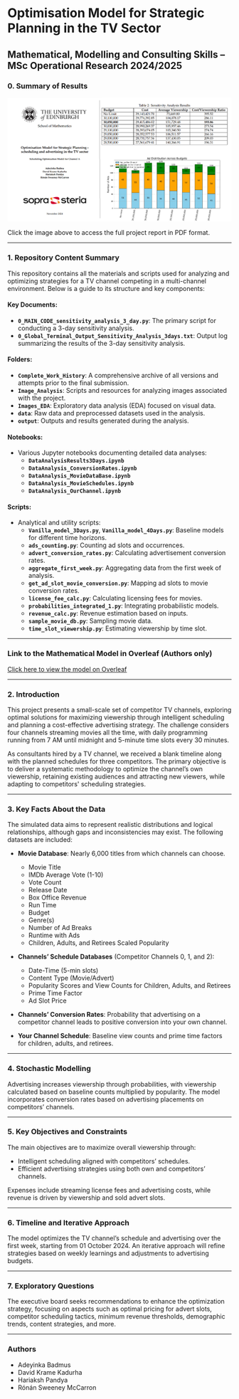 # Optimisation Model for Strategic Planning in the TV Sector

## Mathematical, Modelling and Consulting Skills – MSc Operational Research 2024/2025

### 0. Summary of Results

[![Optimization Results](./Stuffs_For_Github/Cover_Github2.png)](./Stuffs_For_Github/Report_MMCS_Project.pdf)

Click the image above to access the full project report in PDF format.

---

### 1. Repository Content Summary

This repository contains all the materials and scripts used for analyzing and optimizing strategies for a TV channel competing in a multi-channel environment. Below is a guide to its structure and key components:

#### **Key Documents**:
- **`0_MAIN_CODE_sensitivity_analysis_3_day.py`**: The primary script for conducting a 3-day sensitivity analysis.
- **`0_Global_Terminal_Output_Sensitivity_Analysis_3days.txt`**: Output log summarizing the results of the 3-day sensitivity analysis.

#### **Folders**:
- **`Complete_Work_History`**: A comprehensive archive of all versions and attempts prior to the final submission.
- **`Image_Analysis`**: Scripts and resources for analyzing images associated with the project.
- **`Images_EDA`**: Exploratory data analysis (EDA) focused on visual data.
- **`data`**: Raw data and preprocessed datasets used in the analysis.
- **`output`**: Outputs and results generated during the analysis.

#### **Notebooks**:
- Various Jupyter notebooks documenting detailed data analyses:
  - **`DataAnalysisResults3Days.ipynb`**
  - **`DataAnalysis_ConversionRates.ipynb`**
  - **`DataAnalysis_MovieDataBase.ipynb`**
  - **`DataAnalysis_MovieSchedules.ipynb`**
  - **`DataAnalysis_OurChannel.ipynb`**

#### **Scripts**:
- Analytical and utility scripts:
  - **`Vanilla_model_3Days.py`**, **`Vanilla_model_4Days.py`**: Baseline models for different time horizons.
  - **`ads_counting.py`**: Counting ad slots and occurrences.
  - **`advert_conversion_rates.py`**: Calculating advertisement conversion rates.
  - **`aggregate_first_week.py`**: Aggregating data from the first week of analysis.
  - **`get_ad_slot_movie_conversion.py`**: Mapping ad slots to movie conversion rates.
  - **`license_fee_calc.py`**: Calculating licensing fees for movies.
  - **`probabilities_integrated_1.py`**: Integrating probabilistic models.
  - **`revenue_calc.py`**: Revenue estimation based on inputs.
  - **`sample_movie_db.py`**: Sampling movie data.
  - **`time_slot_viewership.py`**: Estimating viewership by time slot.

---

### Link to the Mathematical Model in Overleaf (Authors only)

[Click here to view the model on Overleaf](https://www.overleaf.com/9631347139bgqygbhyzjjz#7ba809)

---

### 2. Introduction

This project presents a small-scale set of competitor TV channels, exploring optimal solutions for maximizing viewership through intelligent scheduling and planning a cost-effective advertising strategy. The challenge considers four channels streaming movies all the time, with daily programming running from 7 AM until midnight and 5-minute time slots every 30 minutes.

As consultants hired by a TV channel, we received a blank timeline along with the planned schedules for three competitors. The primary objective is to deliver a systematic methodology to optimize the channel’s own viewership, retaining existing audiences and attracting new viewers, while adapting to competitors' scheduling strategies.

---

### 3. Key Facts About the Data

The simulated data aims to represent realistic distributions and logical relationships, although gaps and inconsistencies may exist. The following datasets are included:

- **Movie Database**: Nearly 6,000 titles from which channels can choose.
  - Movie Title
  - IMDb Average Vote (1-10)
  - Vote Count
  - Release Date
  - Box Office Revenue
  - Run Time
  - Budget
  - Genre(s)
  - Number of Ad Breaks
  - Runtime with Ads
  - Children, Adults, and Retirees Scaled Popularity

- **Channels’ Schedule Databases** (Competitor Channels 0, 1, and 2): 
  - Date-Time (5-min slots)
  - Content Type (Movie/Advert)
  - Popularity Scores and View Counts for Children, Adults, and Retirees
  - Prime Time Factor
  - Ad Slot Price

- **Channels’ Conversion Rates**: Probability that advertising on a competitor channel leads to positive conversion into your own channel.

- **Your Channel Schedule**: Baseline view counts and prime time factors for children, adults, and retirees.

---

### 4. Stochastic Modelling

Advertising increases viewership through probabilities, with viewership calculated based on baseline counts multiplied by popularity. The model incorporates conversion rates based on advertising placements on competitors’ channels.

---

### 5. Key Objectives and Constraints

The main objectives are to maximize overall viewership through:
- Intelligent scheduling aligned with competitors’ schedules.
- Efficient advertising strategies using both own and competitors’ channels.

Expenses include streaming license fees and advertising costs, while revenue is driven by viewership and sold advert slots.

---

### 6. Timeline and Iterative Approach

The model optimizes the TV channel’s schedule and advertising over the first week, starting from 01 October 2024. An iterative approach will refine strategies based on weekly learnings and adjustments to advertising budgets.

---

### 7. Exploratory Questions

The executive board seeks recommendations to enhance the optimization strategy, focusing on aspects such as optimal pricing for advert slots, competitor scheduling tactics, minimum revenue thresholds, demographic trends, content strategies, and more.

---

### Authors
- Adeyinka Badmus
- David Krame Kadurha
- Hariaksh Pandya
- Rónán Sweeney McCarron

